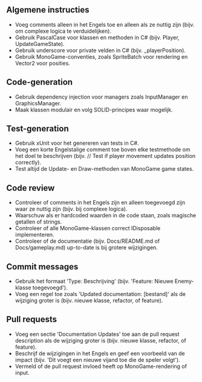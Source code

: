 ## Algemene instructies
- Voeg comments alleen in het Engels toe en alleen als ze nuttig zijn (bijv. om complexe logica te verduidelijken).
- Gebruik PascalCase voor klassen en methoden in C# (bijv. Player, UpdateGameState).
- Gebruik underscore voor private velden in C# (bijv. _playerPosition).
- Gebruik MonoGame-conventies, zoals SpriteBatch voor rendering en Vector2 voor posities.

## Code-generation
- Gebruik dependency injection voor managers zoals InputManager en GraphicsManager.
- Maak klassen modulair en volg SOLID-principes waar mogelijk.

## Test-generation
- Gebruik xUnit voor het genereren van tests in C#.
- Voeg een korte Engelstalige comment toe boven elke testmethode om het doel te beschrijven (bijv. // Test if player movement updates position correctly).
- Test altijd de Update- en Draw-methoden van MonoGame game states.

## Code review
- Controleer of comments in het Engels zijn en alleen toegevoegd zijn waar ze nuttig zijn (bijv. bij complexe logica).
- Waarschuw als er hardcoded waarden in de code staan, zoals magische getallen of strings.
- Controleer of alle MonoGame-klassen correct IDisposable implementeren.
- Controleer of de documentatie (bijv. Docs/README.md of Docs/gameplay.md) up-to-date is bij grotere wijzigingen.

## Commit messages
- Gebruik het formaat 'Type: Beschrijving' (bijv. 'Feature: Nieuwe Enemy-klasse toegevoegd').
- Voeg een regel toe zoals 'Updated documentation: [bestand]' als de wijziging groter is (bijv. nieuwe klasse, refactor, of feature).

## Pull requests
- Voeg een sectie 'Documentation Updates' toe aan de pull request description als de wijziging groter is (bijv. nieuwe klasse, refactor, of feature).
- Beschrijf de wijzigingen in het Engels en geef een voorbeeld van de impact (bijv. 'Dit voegt een nieuwe vijand toe die de speler volgt').
- Vermeld of de pull request invloed heeft op MonoGame-rendering of input.